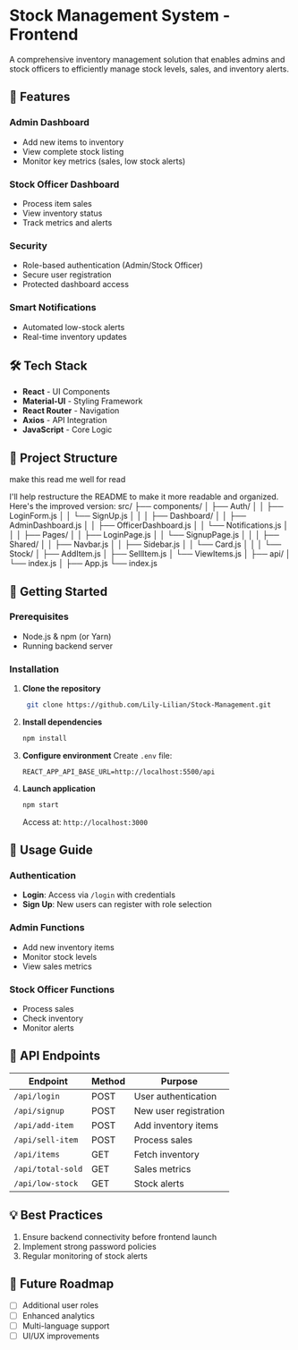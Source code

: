 # Stock Management System - Frontend

A comprehensive inventory management solution that enables admins and stock officers to efficiently manage stock levels, sales, and inventory alerts.

## 🚀 Features

### Admin Dashboard
- Add new items to inventory
- View complete stock listing
- Monitor key metrics (sales, low stock alerts)

### Stock Officer Dashboard
- Process item sales
- View inventory status
- Track metrics and alerts

### Security
- Role-based authentication (Admin/Stock Officer)
- Secure user registration
- Protected dashboard access

### Smart Notifications
- Automated low-stock alerts
- Real-time inventory updates

## 🛠️ Tech Stack

- **React** - UI Components
- **Material-UI** - Styling Framework
- **React Router** - Navigation
- **Axios** - API Integration
- **JavaScript** - Core Logic

## 📁 Project Structure
make this read me well for read

I'll help restructure the README to make it more readable and organized. Here's the improved version:
src/
├── components/
│ ├── Auth/
│ │ ├── LoginForm.js
│ │ └── SignUp.js
│ │
│ ├── Dashboard/
│ │ ├── AdminDashboard.js
│ │ ├── OfficerDashboard.js
│ │ └── Notifications.js
│ │
│ ├── Pages/
│ │ ├── LoginPage.js
│ │ └── SignupPage.js
│ │
│ ├── Shared/
│ │ ├── Navbar.js
│ │ ├── Sidebar.js
│ │ └── Card.js
│ │
│ └── Stock/
│ ├── AddItem.js
│ ├── SellItem.js
│ └── ViewItems.js
│
├── api/
│ └── index.js
│
├── App.js
└── index.js

## 🚀 Getting Started

### Prerequisites
- Node.js & npm (or Yarn)
- Running backend server

### Installation

1. **Clone the repository**
   ```bash
    git clone https://github.com/Lily-Lilian/Stock-Management.git
   ```

2. **Install dependencies**
   ```bash
   npm install
   ```

3. **Configure environment**
   Create `.env` file:
   ```env
   REACT_APP_API_BASE_URL=http://localhost:5500/api
   ```

4. **Launch application**
   ```bash
   npm start
   ```

   Access at: `http://localhost:3000`

## 📱 Usage Guide

### Authentication
- **Login**: Access via `/login` with credentials
- **Sign Up**: New users can register with role selection

### Admin Functions
- Add new inventory items
- Monitor stock levels
- View sales metrics

### Stock Officer Functions
- Process sales
- Check inventory
- Monitor alerts

## 🔌 API Endpoints

| Endpoint | Method | Purpose |
|----------|--------|---------|
| `/api/login` | POST | User authentication |
| `/api/signup` | POST | New user registration |
| `/api/add-item` | POST | Add inventory items |
| `/api/sell-item` | POST | Process sales |
| `/api/items` | GET | Fetch inventory |
| `/api/total-sold` | GET | Sales metrics |
| `/api/low-stock` | GET | Stock alerts |

## 💡 Best Practices

1. Ensure backend connectivity before frontend launch
2. Implement strong password policies
3. Regular monitoring of stock alerts

## 🔮 Future Roadmap

- [ ] Additional user roles
- [ ] Enhanced analytics
- [ ] Multi-language support
- [ ] UI/UX improvements
